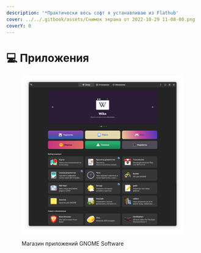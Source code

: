 ```yaml
---
description: '*Практически весь софт я устанавливаю из Flathub'
cover: ../../.gitbook/assets/Снимок экрана от 2022-10-29 11-08-00.png
coverY: 0
---
```


# 💻 Приложения

<figure><img src="../../.gitbook/assets/Снимок экрана от 2022-10-29 11-09-27.png" alt=""><figcaption><p>Магазин приложений GNOME Software</p></figcaption></figure>
